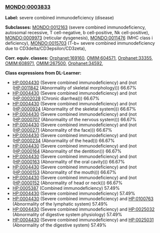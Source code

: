 
### [MONDO:0003833](http://purl.obolibrary.org/obo/MONDO_0003833)
**Label:** severe combined immunodeficiency (disease)

**Subclasses:** [MONDO:0012163](http://purl.obolibrary.org/obo/MONDO_0012163) (severe combined immunodeficiency, autosomal recessive, T cell-negative, b cell-positive, Nk cell-positive), [MONDO:0009973](http://purl.obolibrary.org/obo/MONDO_0009973) (reticular dysgenesis), [MONDO:0011476](http://purl.obolibrary.org/obo/MONDO_0011476) (MHC class i deficiency), [MONDO:0015703](http://purl.obolibrary.org/obo/MONDO_0015703) (T-b+ severe combined immunodeficiency due to CD3delta/CD3epsilon/CD3zeta), 

**Corr. equiv. classes:** [Orphanet:169160](http://www.orpha.net/ORDO/Orphanet_169160), [OMIM:604571](http://purl.obolibrary.org/obo/OMIM_604571), [Orphanet:33355](http://www.orpha.net/ORDO/Orphanet_33355), [OMIM:608971](http://purl.obolibrary.org/obo/OMIM_608971), [OMIM:267500](http://purl.obolibrary.org/obo/OMIM_267500), [Orphanet:34592](http://www.orpha.net/ORDO/Orphanet_34592), 

**Class expressions from DL-Learner:**

- [HP:0004430](http://purl.obolibrary.org/obo/HP_0004430) (Severe combined immunodeficiency) and (not ([HP:0011842](http://purl.obolibrary.org/obo/HP_0011842) (Abnormality of skeletal morphology))) 66.67%
- [HP:0004430](http://purl.obolibrary.org/obo/HP_0004430) (Severe combined immunodeficiency) and (not ([HP:0002028](http://purl.obolibrary.org/obo/HP_0002028) (Chronic diarrhea))) 66.67%
- [HP:0004430](http://purl.obolibrary.org/obo/HP_0004430) (Severe combined immunodeficiency) and (not ([HP:0000924](http://purl.obolibrary.org/obo/HP_0000924) (Abnormality of the skeletal system))) 66.67%
- [HP:0004430](http://purl.obolibrary.org/obo/HP_0004430) (Severe combined immunodeficiency) and (not ([HP:0000707](http://purl.obolibrary.org/obo/HP_0000707) (Abnormality of the nervous system))) 66.67%
- [HP:0004430](http://purl.obolibrary.org/obo/HP_0004430) (Severe combined immunodeficiency) and (not ([HP:0000271](http://purl.obolibrary.org/obo/HP_0000271) (Abnormality of the face))) 66.67%
- [HP:0004430](http://purl.obolibrary.org/obo/HP_0004430) (Severe combined immunodeficiency) and (not ([HP:0000234](http://purl.obolibrary.org/obo/HP_0000234) (Abnormality of the head))) 66.67%
- [HP:0004430](http://purl.obolibrary.org/obo/HP_0004430) (Severe combined immunodeficiency) and (not ([HP:0000164](http://purl.obolibrary.org/obo/HP_0000164) (Abnormality of the dentition))) 66.67%
- [HP:0004430](http://purl.obolibrary.org/obo/HP_0004430) (Severe combined immunodeficiency) and (not ([HP:0000163](http://purl.obolibrary.org/obo/HP_0000163) (Abnormality of the oral cavity))) 66.67%
- [HP:0004430](http://purl.obolibrary.org/obo/HP_0004430) (Severe combined immunodeficiency) and (not ([HP:0000153](http://purl.obolibrary.org/obo/HP_0000153) (Abnormality of the mouth))) 66.67%
- [HP:0004430](http://purl.obolibrary.org/obo/HP_0004430) (Severe combined immunodeficiency) and (not ([HP:0000152](http://purl.obolibrary.org/obo/HP_0000152) (Abnormality of head or neck))) 66.67%
- [HP:0005387](http://purl.obolibrary.org/obo/HP_0005387) (Combined immunodeficiency) 57.49%
- [HP:0004430](http://purl.obolibrary.org/obo/HP_0004430) (Severe combined immunodeficiency) 57.49%
- [HP:0004430](http://purl.obolibrary.org/obo/HP_0004430) (Severe combined immunodeficiency) and [HP:0100763](http://purl.obolibrary.org/obo/HP_0100763) (Abnormality of the lymphatic system) 57.49%
- [HP:0004430](http://purl.obolibrary.org/obo/HP_0004430) (Severe combined immunodeficiency) and [HP:0025032](http://purl.obolibrary.org/obo/HP_0025032) (Abnormality of digestive system physiology) 57.49%
- [HP:0004430](http://purl.obolibrary.org/obo/HP_0004430) (Severe combined immunodeficiency) and [HP:0025031](http://purl.obolibrary.org/obo/HP_0025031) (Abnormality of the digestive system) 57.49%


